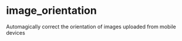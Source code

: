 image_orientation
=================

Automagically correct the orientation of images uploaded from mobile devices
